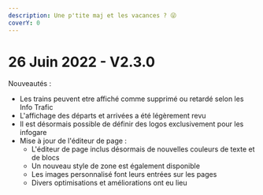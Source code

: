 ```yaml
---
description: Une p'tite maj et les vacances ? 😜
coverY: 0
---
```


# 26 Juin 2022 - V2.3.0

Nouveautés :

* Les trains peuvent etre affiché comme supprimé ou retardé selon les Info Trafic
* L'affichage des départs et arrivées a été légèrement revu
* Il est désormais possible de définir des logos exclusivement pour les infogare
* Mise à jour de l'éditeur de page :
  * L'éditeur de page inclus désormais de nouvelles couleurs de texte et de blocs
  * Un nouveau style de zone est également disponible
  * Les images personnalisé font leurs entrées sur les pages
  * Divers optimisations et améliorations ont eu lieu
